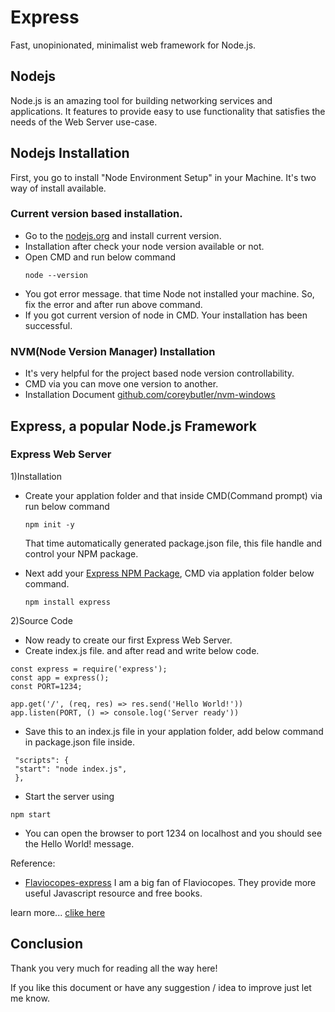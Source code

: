# Express
   Fast, unopinionated, minimalist web framework for Node.js.
   
## Nodejs
   Node.js is an amazing tool for building networking services and applications.  It features to provide easy to use functionality that satisfies the needs of the Web Server use-case.

## Nodejs Installation
  First, you go to install "Node Environment Setup" in your Machine.
 It's two way of install available.
 
### Current version based installation.
  * Go to the [nodejs.org](https://nodejs.org/en/) and install current version.
  * Installation after check your node version available or not.
  * Open CMD and run below command
     ```
     node --version
     ```
  * You got error message. that time Node not installed your machine. So, fix the error and after run above command.
  * If you got current version of node in CMD. Your installation has been successful.

### NVM(Node Version Manager) Installation
  * It's very helpful for the project based node version controllability.
  * CMD via you can move one version to another.
  * Installation Document [github.com/coreybutler/nvm-windows](https://github.com/coreybutler/nvm-windows)

## Express, a popular Node.js Framework
### Express Web Server
1)Installation
   * Create your applation folder and that inside CMD(Command prompt) via run below command
      ```
      npm init -y
      ```
     That time automatically generated package.json file, this file handle and control your NPM package.
   
   * Next add your [Express NPM Package](https://www.npmjs.com/package/express), CMD via applation folder below command.
      ```
      npm install express
      ```
2)Source Code
   * Now ready to create our first Express Web Server.
   * Create index.js file. and after read and write below code.
   ```
   const express = require('express');
   const app = express();
   const PORT=1234;
   
   app.get('/', (req, res) => res.send('Hello World!'))
   app.listen(PORT, () => console.log('Server ready'))
   
   ```
   * Save this to an index.js file in your applation folder, add below command in package.json file inside.
   ```
    "scripts": {
    "start": "node index.js",
    },
   ```
   * Start the server using
   ```
   npm start
   ```
   * You can open the browser to port 1234 on localhost and you should see the Hello World! message.

Reference:
 * [Flaviocopes-express](https://flaviocopes.com/express/)
      I am a big fan of Flaviocopes. They provide more useful Javascript resource and free books.

learn more... [clike here](http://expressjs.com/)

## Conclusion
  Thank you very much for reading all the way here!

  If you like this document or have any suggestion / idea to improve just let me know.

